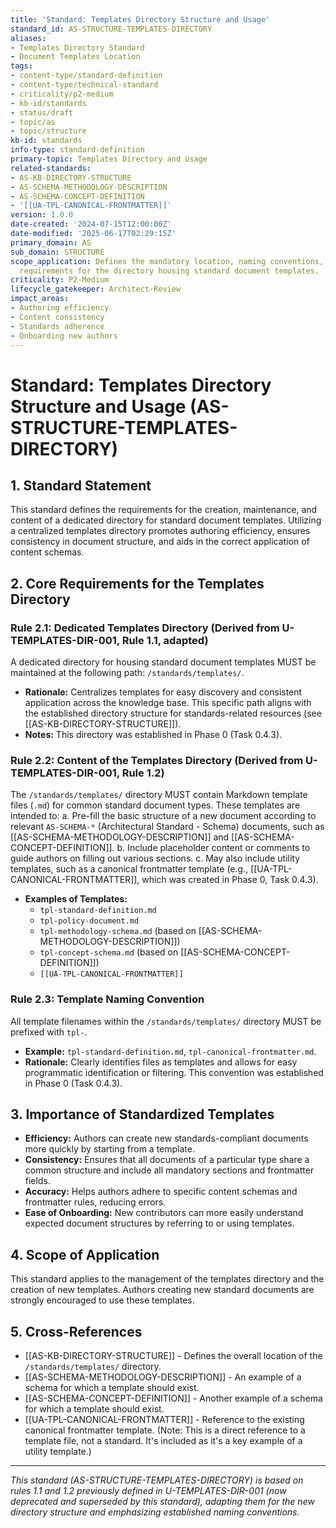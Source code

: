 ```yaml
---
title: 'Standard: Templates Directory Structure and Usage'
standard_id: AS-STRUCTURE-TEMPLATES-DIRECTORY
aliases:
- Templates Directory Standard
- Document Templates Location
tags:
- content-type/standard-definition
- content-type/technical-standard
- criticality/p2-medium
- kb-id/standards
- status/draft
- topic/as
- topic/structure
kb-id: standards
info-type: standard-definition
primary-topic: Templates Directory and Usage
related-standards:
- AS-KB-DIRECTORY-STRUCTURE
- AS-SCHEMA-METHODOLOGY-DESCRIPTION
- AS-SCHEMA-CONCEPT-DEFINITION
- '[[UA-TPL-CANONICAL-FRONTMATTER]]'
version: 1.0.0
date-created: '2024-07-15T12:00:00Z'
date-modified: '2025-06-17T02:29:15Z'
primary_domain: AS
sub_domain: STRUCTURE
scope_application: Defines the mandatory location, naming conventions, and content
  requirements for the directory housing standard document templates.
criticality: P2-Medium
lifecycle_gatekeeper: Architect-Review
impact_areas:
- Authoring efficiency
- Content consistency
- Standards adherence
- Onboarding new authors
---
```

# Standard: Templates Directory Structure and Usage (AS-STRUCTURE-TEMPLATES-DIRECTORY)

## 1. Standard Statement

This standard defines the requirements for the creation, maintenance, and content of a dedicated directory for standard document templates. Utilizing a centralized templates directory promotes authoring efficiency, ensures consistency in document structure, and aids in the correct application of content schemas.

## 2. Core Requirements for the Templates Directory

### Rule 2.1: Dedicated Templates Directory (Derived from U-TEMPLATES-DIR-001, Rule 1.1, adapted)
A dedicated directory for housing standard document templates MUST be maintained at the following path: `/standards/templates/`.
*   **Rationale:** Centralizes templates for easy discovery and consistent application across the knowledge base. This specific path aligns with the established directory structure for standards-related resources (see [[AS-KB-DIRECTORY-STRUCTURE]]).
*   **Notes:** This directory was established in Phase 0 (Task 0.4.3).

### Rule 2.2: Content of the Templates Directory (Derived from U-TEMPLATES-DIR-001, Rule 1.2)
The `/standards/templates/` directory MUST contain Markdown template files (`.md`) for common standard document types. These templates are intended to:
    a.  Pre-fill the basic structure of a new document according to relevant `AS-SCHEMA-*` (Architectural Standard - Schema) documents, such as [[AS-SCHEMA-METHODOLOGY-DESCRIPTION]] and [[AS-SCHEMA-CONCEPT-DEFINITION]].
    b.  Include placeholder content or comments to guide authors on filling out various sections.
    c.  May also include utility templates, such as a canonical frontmatter template (e.g., [[UA-TPL-CANONICAL-FRONTMATTER]], which was created in Phase 0, Task 0.4.3).

*   **Examples of Templates:**
    *   `tpl-standard-definition.md`
    *   `tpl-policy-document.md`
    *   `tpl-methodology-schema.md` (based on [[AS-SCHEMA-METHODOLOGY-DESCRIPTION]])
    *   `tpl-concept-schema.md` (based on [[AS-SCHEMA-CONCEPT-DEFINITION]])
    *   `[[UA-TPL-CANONICAL-FRONTMATTER]]`

### Rule 2.3: Template Naming Convention
All template filenames within the `/standards/templates/` directory MUST be prefixed with `tpl-`.
*   **Example:** `tpl-standard-definition.md`, `tpl-canonical-frontmatter.md`.
*   **Rationale:** Clearly identifies files as templates and allows for easy programmatic identification or filtering. This convention was established in Phase 0 (Task 0.4.3).

## 3. Importance of Standardized Templates

*   **Efficiency:** Authors can create new standards-compliant documents more quickly by starting from a template.
*   **Consistency:** Ensures that all documents of a particular type share a common structure and include all mandatory sections and frontmatter fields.
*   **Accuracy:** Helps authors adhere to specific content schemas and frontmatter rules, reducing errors.
*   **Ease of Onboarding:** New contributors can more easily understand expected document structures by referring to or using templates.

## 4. Scope of Application

This standard applies to the management of the templates directory and the creation of new templates. Authors creating new standard documents are strongly encouraged to use these templates.

## 5. Cross-References
- [[AS-KB-DIRECTORY-STRUCTURE]] - Defines the overall location of the `/standards/templates/` directory.
- [[AS-SCHEMA-METHODOLOGY-DESCRIPTION]] - An example of a schema for which a template should exist.
- [[AS-SCHEMA-CONCEPT-DEFINITION]] - Another example of a schema for which a template should exist.
- [[UA-TPL-CANONICAL-FRONTMATTER]] - Reference to the existing canonical frontmatter template. (Note: This is a direct reference to a template file, not a standard. It's included as it's a key example of a utility template.)

---
*This standard (AS-STRUCTURE-TEMPLATES-DIRECTORY) is based on rules 1.1 and 1.2 previously defined in U-TEMPLATES-DIR-001 (now deprecated and superseded by this standard), adapting them for the new directory structure and emphasizing established naming conventions.*
